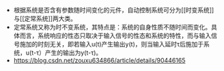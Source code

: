 - 根据系统是否含有参数随时间变化的元件，自动控制系统可分为[[时变系统]]与[[定常系统]]两大类。
- 定常系统又称为时不变系统，其特点是：系统的自身性质不随时间而变化。具体而言，系统响应的性态只取决于输入信号的性态和系统的特性，而与输入信号施加的时刻无关，即若输入u(t)产生输出y(t)，则当输入延时τ后施加于系统，u(t-τ）产生的输出为y(t-τ)。
- https://blog.csdn.net/zouxu634866/article/details/90446165